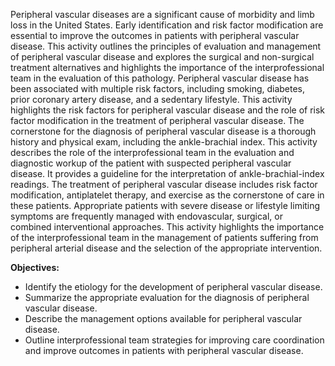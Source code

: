 Peripheral vascular diseases are a significant cause of morbidity and limb loss in the United States. Early identification and risk factor modification are essential to improve the outcomes in patients with peripheral vascular disease. This activity outlines the principles of evaluation and management of peripheral vascular disease and explores the surgical and non-surgical treatment alternatives and highlights the importance of the interprofessional team in the evaluation of this pathology. Peripheral vascular disease has been associated with multiple risk factors, including smoking, diabetes, prior coronary artery disease, and a sedentary lifestyle. This activity highlights the risk factors for peripheral vascular disease and the role of risk factor modification in the treatment of peripheral vascular disease. The cornerstone for the diagnosis of peripheral vascular disease is a thorough history and physical exam, including the ankle-brachial index. This activity describes the role of the interprofessional team in the evaluation and diagnostic workup of the patient with suspected peripheral vascular disease. It provides a guideline for the interpretation of ankle-brachial-index readings. The treatment of peripheral vascular disease includes risk factor modification, antiplatelet therapy, and exercise as the cornerstone of care in these patients. Appropriate patients with severe disease or lifestyle limiting symptoms are frequently managed with endovascular, surgical, or combined interventional approaches. This activity highlights the importance of the interprofessional team in the management of patients suffering from peripheral arterial disease and the selection of the appropriate intervention.

**Objectives:**
- Identify the etiology for the development of peripheral vascular disease.
- Summarize the appropriate evaluation for the diagnosis of peripheral vascular disease.
- Describe the management options available for peripheral vascular disease.
- Outline interprofessional team strategies for improving care coordination and improve outcomes in patients with peripheral vascular disease.